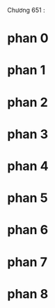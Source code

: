 Chương 651 : 


# phan 0



# phan 1



# phan 2



# phan 3



# phan 4



# phan 5



# phan 6



# phan 7



# phan 8


